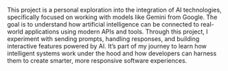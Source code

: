 This project is a personal exploration into the integration of AI technologies, specifically focused on working with models like Gemini from Google. 
The goal is to understand how artificial intelligence can be connected to real-world applications using modern APIs and tools. Through this project, 
I experiment with sending prompts, handling responses, and building interactive features powered by AI. It’s part of my journey to learn how 
intelligent systems work under the hood and how developers can harness them to create smarter, more responsive software experiences.
